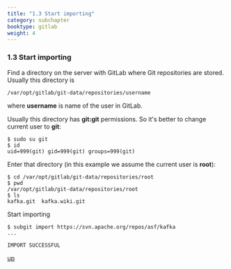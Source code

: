 ```yaml
---
title: "1.3 Start importing"
category: subchapter
booktype: gitlab
weight: 4
---
```


### 1.3 Start importing

Find a directory on the server with GitLab where Git repositories are stored. Usually this directory is

    /var/opt/gitlab/git-data/repositories/username

where **username** is name of the user in GitLab.

Usually this directory has **git:git** permissions. So it's better to change current user to **git**:

    $ sudo su git
    $ id
    uid=999(git) gid=999(git) groups=999(git)

Enter that directory (in this example we assume the current user is **root**):

    $ cd /var/opt/gitlab/git-data/repositories/root
    $ pwd
    /var/opt/gitlab/git-data/repositories/root
    $ ls
    kafka.git  kafka.wiki.git

Start importing

    $ subgit import https://svn.apache.org/repos/asf/kafka 
    ...
                                                                                                                                                                                                                                      
    IMPORT SUCCESSFUL

[up](#up)